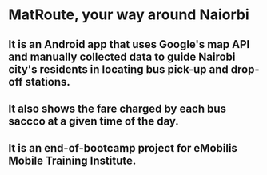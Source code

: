 # MatRoute, your way around Naiorbi
## It is an Android app that uses Google's map API and manually collected data to guide Nairobi city's residents in locating bus pick-up and drop-off stations.
## It also shows the fare charged by each bus saccco at a given time of the day.
## It is an end-of-bootcamp project for eMobilis Mobile Training Institute.
